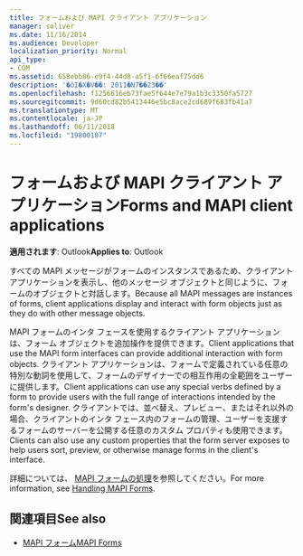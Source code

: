 ```yaml
---
title: フォームおよび MAPI クライアント アプリケーション
manager: soliver
ms.date: 11/16/2014
ms.audience: Developer
localization_priority: Normal
api_type:
- COM
ms.assetid: 658ebb86-e9f4-44d8-a5f1-6f66eaf75dd6
description: '�ŏI�X�V��: 2011�N7��23��'
ms.openlocfilehash: f1256616eb73fae5f644e7e79a1b3c3350fa5727
ms.sourcegitcommit: 9d60cd82b5413446e5bc8ace2cd689f683fb41a7
ms.translationtype: MT
ms.contentlocale: ja-JP
ms.lasthandoff: 06/11/2018
ms.locfileid: "19800107"
---
```

# <a name="forms-and-mapi-client-applications"></a><span data-ttu-id="04a62-103">フォームおよび MAPI クライアント アプリケーション</span><span class="sxs-lookup"><span data-stu-id="04a62-103">Forms and MAPI client applications</span></span>

<span data-ttu-id="04a62-104">**適用されます**: Outlook</span><span class="sxs-lookup"><span data-stu-id="04a62-104">**Applies to**: Outlook</span></span> 
  
<span data-ttu-id="04a62-105">すべての MAPI メッセージがフォームのインスタンスであるため、クライアント アプリケーションを表示し、他のメッセージ オブジェクトと同じように、フォームのオブジェクトと対話します。</span><span class="sxs-lookup"><span data-stu-id="04a62-105">Because all MAPI messages are instances of forms, client applications display and interact with form objects just as they do with other message objects.</span></span>
  
<span data-ttu-id="04a62-106">MAPI フォームのインタ フェースを使用するクライアント アプリケーションは、フォーム オブジェクトを追加操作を提供できます。</span><span class="sxs-lookup"><span data-stu-id="04a62-106">Client applications that use the MAPI form interfaces can provide additional interaction with form objects.</span></span> <span data-ttu-id="04a62-107">クライアント アプリケーションは、フォームで定義されている任意の特別な動詞を使用して、フォームのデザイナーでの相互作用の全範囲をユーザーに提供します。</span><span class="sxs-lookup"><span data-stu-id="04a62-107">Client applications can use any special verbs defined by a form to provide users with the full range of interactions intended by the form's designer.</span></span> <span data-ttu-id="04a62-108">クライアントでは、並べ替え、プレビュー、またはそれ以外の場合、クライアントのインタ フェース内のフォームの管理、ユーザーを支援するフォームのサーバーを公開する任意のカスタム プロパティも使用できます。</span><span class="sxs-lookup"><span data-stu-id="04a62-108">Clients can also use any custom properties that the form server exposes to help users sort, preview, or otherwise manage forms in the client's interface.</span></span>
  
<span data-ttu-id="04a62-109">詳細については、 [MAPI フォームの処理](handling-mapi-forms.md)を参照してください。</span><span class="sxs-lookup"><span data-stu-id="04a62-109">For more information, see [Handling MAPI Forms](handling-mapi-forms.md).</span></span>
  
## <a name="see-also"></a><span data-ttu-id="04a62-110">関連項目</span><span class="sxs-lookup"><span data-stu-id="04a62-110">See also</span></span>

- [<span data-ttu-id="04a62-111">MAPI フォーム</span><span class="sxs-lookup"><span data-stu-id="04a62-111">MAPI Forms</span></span>](mapi-forms.md)


